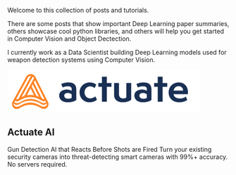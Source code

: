 Welcome to this collection of posts and tutorials.

There are some posts that show important Deep Learning paper summaries, others showcase cool python libraries, and others will help you get started in Computer Vision and Object Dectection. 


I currently work as a Data Scientist building Deep Learning models used for weapon detection systems using Computer Vision. 


![Actuate AI](/images/logo2.png "Actuate AI")



## Actuate AI

Gun Detection AI that Reacts Before Shots are Fired
Turn your existing security cameras into threat-detecting smart cameras with 99%+ accuracy. No servers required.

